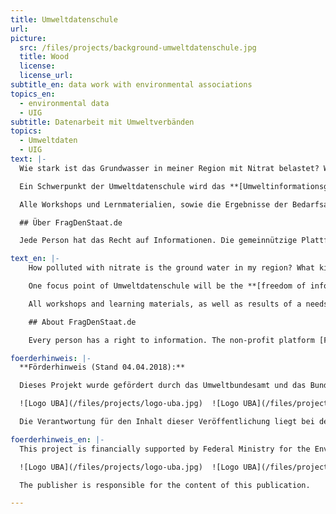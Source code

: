 ```yaml
---
title: Umweltdatenschule
url:
picture:
  src: /files/projects/background-umweltdatenschule.jpg
  title: Wood
  license:
  license_url:
subtitle_en: data work with environmental associations
topics_en:
  - environmental data
  - UIG
subtitle: Datenarbeit mit Umweltverbänden
topics:
  - Umweltdaten
  - UIG
text: |-
  Wie stark ist das Grundwasser in meiner Region mit Nitrat belastet? Welche Insektenarten sind in Deutschland am stärksten vom Aussterben bedroht? Und gibt es offene Daten über die Müllverwertung in meiner Stadt? Mit der **Umweltdatenschule** starten wir zusammen mit [FragDenStaat.de](https://fragdenstaat.de) ein neues Projekt rund ums Thema Umweltdaten: Wir tauchen gemeinsam mit Organisationen, Verbänden und Initiativen aus dem Umweltbereich tiefer in die Welt der Daten ein, vermitteln Datenkompetenzen und probieren neue digitale Methoden aus.

  Ein Schwerpunkt der Umweltdatenschule wird das **[Umweltinformationsgesetz (UIG)](https://www.bmu.de/themen/bildung-beteiligung/umweltinformation/umweltinformationsgesetz/)** sein. Danach hat jede Person das Recht auf freien Zugang zu Umweltinformationen bei informationspflichtigen Stellen wie Behörden oder der Regierung. Umweltinformationen können Daten über Luft, Wasser, Boden, Energie oder Strahlung sein, als auch Pläne und Programme, die sich auf die Umwelt auswirken. Gemeinsam mit einer Umweltorganisation wollen wir in den kommenden Monaten eine Kampagne starten, wo wir mit Hilfe des UIG Umweltinformationen befreien. Diese Daten wollen wir in einem weiteren Schritt dazu nutzen, ein datengetriebenes Projekt umzusetzen und die Informationen auf diese Weise allen Interessierten nutzbar und frei zugänglich zu machen.

  Alle Workshops und Lernmaterialien, sowie die Ergebnisse der Bedarfsanalyse und das entstandene Datenprojekt werden dokumentiert und unter einer freien Lizenz kostenfrei online zur Verfügung gestellt.

  ## Über FragDenStaat.de

  Jede Person hat das Recht auf Informationen. Die gemeinnützige Plattform [FragDenStaat.de](https://fragdenstaat.de) unterstützt Bürger*innen bei dem Zugriff auf staatliche Dokumente und Akten mittels Anfragen nach dem Informationsfreiheitsgesetz (IFG) an Behörden und die Regierung. Das Portal dient mit über 100.000 öffentlich einsehbaren [Anfragen](https://fragdenstaat.de/anfragen/) als Wissenspeicher amtlicher Informationen. FragdenStaat.de ist ein Projekt des [Open Knowledge Foundation Deutschland e.V.](https://okfn.de).

text_en: |-
    How polluted with nitrate is the ground water in my region? What kinds of insects are most prone to extinction in Germany? Is there open data about garbage processing in my city? We're launching our new project **Umweltdatenschule** together with [FragDenStaat.de](https://fragdenstaat.de), all around the topic of environmental data: Together with organizations, associations and initiatives, we dive deeper into the world of data, convey data competencies and try out new digital methods.

    One focus point of Umweltdatenschule will be the **[freedom of information act for environmental information (UIG)](https://www.bmu.de/themen/bildung-beteiligung/umweltinformation/umweltinformationsgesetz/)**. According to it very person has the right to freely access environmental information at positions with duty to inform such as administrations and governmments. Environmental information could be data about air, water, soil, energy or radiation, as well as plans and programs that influence the environment. We want to start a campaign in the coming months together with an environmental organization where we free data with the help of the UIG. In the next step we want to use that data to work on a data-driven, digital project to make the information usable and accessible to everyone who is interested in it.

    All workshops and learning materials, as well as results of a needs assessment and the data-driven project will be documented and released online under open licences and free of charge.

    ## About FragDenStaat.de

    Every person has a right to information. The non-profit platform [FragDenStaat.de](https://fragdenstaat.de) supports citizens in accessing governmental documents and files from authorities through requests according to the freedom of information act (IFG). The platform also serves as a knowledge archive with over 100.000 stored and publicly accessible [requests](https://fragdenstaat.de/anfragen/) of official documents. FragDenStaat is a project by the [Open Knowledge Foundation Deutschland e.V.](https://okfn.de)

foerderhinweis: |-
  **Förderhinweis (Stand 04.04.2018):**

  Dieses Projekt wurde gefördert durch das Umweltbundesamt und das Bundesministerium für Umwelt, Naturschutz und nukleare Sicherheit. Die Mittelbereitstellung erfolgt auf Beschluss des Deutschen Bundestages.

  ![Logo UBA](/files/projects/logo-uba.jpg)  ![Logo UBA](/files/projects/logo-uba.jpg)

  Die Verantwortung für den Inhalt dieser Veröffentlichung liegt bei den Autorinnen und Autoren.

foerderhinweis_en: |-
  This project is financially supported by Federal Ministry for the Environment, Nature Conservation and Nuclear Safety (BMU).

  ![Logo UBA](/files/projects/logo-uba.jpg)  ![Logo UBA](/files/projects/logo-uba.jpg)

  The publisher is responsible for the content of this publication.

---
```

